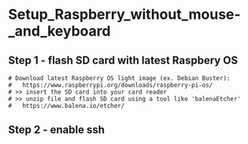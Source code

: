 # Setup_Raspberry_without_mouse-_and_keyboard

## Step 1 - flash SD card with latest Raspbery OS
  	# Download latest Raspberry OS light image (ex. Debian Buster):
	#	https://www.raspberrypi.org/downloads/raspberry-pi-os/
	# >> insert the SD card into your card reader
	# >> unzip file and flash SD card using a tool like 'balenaEtcher'
	#	https://www.balena.io/etcher/


## Step 2 - enable ssh
